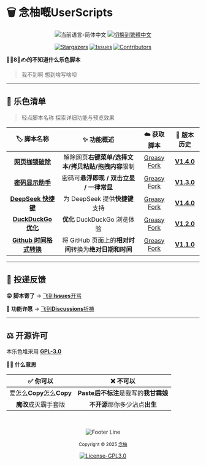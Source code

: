 # 🗑️ 念柚嘅UserScripts

<p align="center">
  <img src="https://img.shields.io/badge/语言-简体中文-8caaee?colorA=303446&style=for-the-badge" alt="当前语言-简体中文">
  <a href="https://github.com/MiPoNianYou/UserScripts/blob/main/READMETW.md" title="切换到繁體中文">
    <img src="https://img.shields.io/badge/語言-繁體中文-51576d?colorA=303446&style=for-the-badge" alt="切换到繁體中文">
  </a>
</p>

<p align="center">
  <a href="https://github.com/MiPoNianYou/UserScripts/stargazers"><img alt="Stargazers" src="https://img.shields.io/github/stars/MiPoNianYou/UserScripts?colorA=303446&colorB=babbf1&style=for-the-badge&logo=starship&logoColor=babbf1"></a>
  <a href="https://github.com/MiPoNianYou/UserScripts/issues"><img alt="Issues" src="https://img.shields.io/github/issues/MiPoNianYou/UserScripts?colorA=303446&colorB=ef9f76&style=for-the-badge&logo=github&logoColor=ef9f76"></a>
  <a href="https://github.com/MiPoNianYou/UserScripts/contributors"><img alt="Contributors" src="https://img.shields.io/github/contributors/MiPoNianYou/UserScripts?colorA=303446&colorB=a6d189&style=for-the-badge&logo=github&logoColor=a6d189"></a>
</p>

**🦐🐔8⃣️✍️的不知道什么乐色脚本**

> 我不到啊 想到啥写啥呗

---

## 💩 乐色清单

> 轻点脚本名称 探索详细功能与预览效果

| 🏷️ 脚本名称 | ✨ 功能概述 | ☁️ 获取脚本 | 📜 版本历史 |
| :-: | :-: | :-: | :-: |
| [**网页枷锁破除**](https://github.com/MiPoNianYou/UserScripts/blob/main/Descriptions/UniversalWebLiberatorDescription.md) | 解除网页**右键菜单/选择文本/拷贝粘贴/拖拽内容**限制 | [Greasy Fork](https://greasyfork.org/scripts/532010) | [**V1.4.0**](https://github.com/MiPoNianYou/UserScripts/blob/main/UpdateLogs/UniversalWebLiberatorUpdateLog.md) |
| [**密码显示助手**](https://github.com/MiPoNianYou/UserScripts/blob/main/Introductions/PasswordRevealerIntroduction.md) | 密码可**悬浮即现 / 双击立显 / 一律常显** | [Greasy Fork](https://greasyfork.org/scripts/532524) | [**V1.3.0**](https://github.com/MiPoNianYou/UserScripts/blob/main/UpdateLogs/PasswordRevealerUpdateLog.md) |
| [**DeepSeek 快捷键**](https://github.com/MiPoNianYou/UserScripts/blob/main/Introductions/DeepSeekShortcutsIntroduction.md) | 为 DeepSeek 提供**快捷键**支持 | [Greasy Fork](https://greasyfork.org/scripts/532221) | [**V1.4.0**](https://github.com/MiPoNianYou/UserScripts/blob/main/UpdateLogs/DeepSeekShortcutsUpdateLog.md) |
| [**DuckDuckGo 优化**](https://github.com/MiPoNianYou/UserScripts/blob/main/Descriptions/DuckDuckGoOptimizationDescription.md) | **优化** DuckDuckGo 浏览体验 | [Greasy Fork](https://greasyfork.org/scripts/532614) | [**V1.2.0**](https://github.com/MiPoNianYou/UserScripts/blob/main/UpdateLogs/DuckDuckGoOptimizationUpdateLog.md) |
| [**Github 时间格式转换**](https://github.com/MiPoNianYou/UserScripts/blob/main/Descriptions/GithubTimeFormatConverterDescription.md) | 将 GitHub 页面上的**相对时间**转换为**绝对日期和时间** | [Greasy Fork](https://greasyfork.org/scripts/533903) | [**V1.1.0**](https://github.com/MiPoNianYou/UserScripts/blob/main/UpdateLogs/GithubTimeFormatConverterUpdateLog.md) |

---

## 📮 投递反馈

**😡 脚本寄了** → [飞到**Issues**开骂](https://github.com/MiPoNianYou/UserScripts/issues)

**🌠 功能许愿** → [飞到**Discussions**祈祷](https://github.com/MiPoNianYou/UserScripts/discussions)

---

## ⚖️ 开源许可

本乐色堆采用 [**GPL-3.0**](https://github.com/MiPoNianYou/UserScripts/blob/main/LICENSE)

**🙋🏻 什么意思**

| **✅ 你可以** | **❌ 不可以** |
| :-: | :-: |
| 爱怎么**Copy**怎么**Copy** | **Paste后不标注**是我写的**我甘霖娘** |
| **魔改**成灭霸手套版 | **不开源**那你多少沾点**出生** |

<br/>

<p align="center"><img src="https://raw.githubusercontent.com/catppuccin/catppuccin/main/assets/footers/gray0_ctp_on_line.svg?sanitize=true" alt="Footer Line" /></p>

<p align="center">
  <small>Copyright © 2025 <a href="https://github.com/MiPoNianYou" target="_blank">念柚</a></small>
</p>

<p align="center">
	<a href="https://github.com/MiPoNianYou/UserScripts/blob/main/LICENSE"><img alt="License-GPL3.0" src="https://img.shields.io/static/v1.svg?style=for-the-badge&label=License&message=GPL-3.0&logoColor=c6d0f5&colorA=303446&colorB=babbf1"/></a>
</p>
